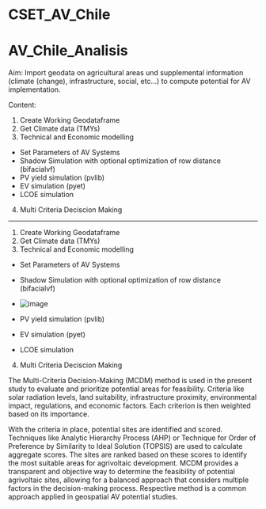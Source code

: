 # CSET_AV_Chile



# AV_Chile_Analisis
Aim: Import geodata on agricultural areas und supplemental information (climate (change), infrastructure, social, etc...) to compute potential for AV implementation.

Content:
1. Create Working Geodataframe
2. Get Climate data (TMYs)
3. Technical and Economic modelling
  - Set Parameters of AV Systems
  - Shadow Simulation with optional optimization of row distance (bifacialvf)
  - PV yield simulation (pvlib)
  - EV simulation (pyet)
  - LCOE simulation
4. Multi Criteria Deciscion Making

-----
1. Create Working Geodataframe
2. Get Climate data (TMYs)
3. Technical and Economic modelling
  - Set Parameters of AV Systems
  - Shadow Simulation with optional optimization of row distance (bifacialvf)
  - ![image](https://github.com/user-attachments/assets/a55234b5-6da8-4028-8cc2-11058de8f3e9)

  - PV yield simulation (pvlib)
  - EV simulation (pyet)
  - LCOE simulation
    
4. Multi Criteria Deciscion Making

The Multi-Criteria Decision-Making (MCDM) method is used in the present study to evaluate and prioritize potential areas for feasibility. Criteria like solar radiation levels, land suitability, infrastructure proximity, environmental impact, regulations, and economic factors. Each criterion is then weighted based on its importance.

With the criteria in place, potential sites are identified and scored. Techniques like Analytic Hierarchy Process (AHP) or Technique for Order of Preference by Similarity to Ideal Solution (TOPSIS) are used to calculate aggregate scores. The sites are ranked based on these scores to identify the most suitable areas for agrivoltaic development. MCDM provides a transparent and objective way to determine the feasibility of potential agrivoltaic sites, allowing for a balanced approach that considers multiple factors in the decision-making process. Respective method is a common approach applied in geospatial AV potential studies. 

